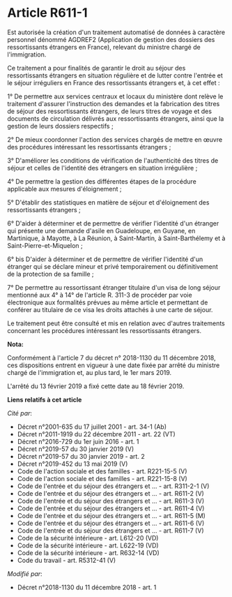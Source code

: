 # Article R611-1

Est autorisée la création d'un traitement automatisé de données à caractère personnel dénommé AGDREF2 (Application de gestion
des dossiers des ressortissants étrangers en France), relevant du ministre chargé de l'immigration.

Ce traitement a pour finalités de garantir le droit au séjour des ressortissants étrangers en situation régulière et de
lutter contre l'entrée et le séjour irréguliers en France des ressortissants étrangers et, à cet effet :

1° De permettre aux services centraux et locaux du ministère dont relève le traitement d'assurer l'instruction des demandes
et la fabrication des titres de séjour des ressortissants étrangers, de leurs titres de voyage et des documents de
circulation délivrés aux ressortissants étrangers, ainsi que la gestion de leurs dossiers respectifs ;

2° De mieux coordonner l'action des services chargés de mettre en œuvre des procédures intéressant les ressortissants
étrangers ;

3° D'améliorer les conditions de vérification de l'authenticité des titres de séjour et celles de l'identité des étrangers en
situation irrégulière ;

4° De permettre la gestion des différentes étapes de la procédure applicable aux mesures d'éloignement ;

5° D'établir des statistiques en matière de séjour et d'éloignement des ressortissants étrangers ;

6° D'aider à déterminer et de permettre de vérifier l'identité d'un étranger qui présente une demande d'asile en Guadeloupe,
en Guyane, en Martinique, à Mayotte, à La Réunion, à Saint-Martin, à Saint-Barthélemy et à Saint-Pierre-et-Miquelon ;

6° bis D'aider à déterminer et de permettre de vérifier l'identité d'un étranger qui se déclare mineur et privé
temporairement ou définitivement de la protection de sa famille ;

7° De permettre au ressortissant étranger titulaire d'un visa de long séjour mentionné aux 4° à 14° de l'article R. 311-3 de
procéder par voie électronique aux formalités prévues au même article et permettant de conférer au titulaire de ce visa les
droits attachés à une carte de séjour.

Le traitement peut être consulté et mis en relation avec d'autres traitements concernant les procédures intéressant les
ressortissants étrangers.

**Nota:**

Conformément à l'article 7 du décret n° 2018-1130 du 11 décembre 2018, ces dispositions entrent en vigueur à une date fixée
par arrêté du ministre chargé de l'immigration et, au plus tard, le 1er mars 2019.

L'arrêté du 13 février 2019 a fixé cette date au 18 février 2019.

**Liens relatifs à cet article**

_Cité par_:

  - Décret n°2001-635 du 17 juillet 2001 - art. 34-1 (Ab)
  - Décret n°2011-1919 du 22 décembre 2011 - art. 22 (VT)
  - Décret n°2016-729 du 1er juin 2016 - art. 1
  - Décret n°2019-57 du 30 janvier 2019 (V)
  - Décret n°2019-57 du 30 janvier 2019 - art. 2
  - Décret n°2019-452 du 13 mai 2019 (V)
  - Code de l'action sociale et des familles - art. R221-15-5 (V)
  - Code de l'action sociale et des familles - art. R221-15-8 (V)
  - Code de l'entrée et du séjour des étrangers et ... - art. R311-2-1 (V)
  - Code de l'entrée et du séjour des étrangers et ... - art. R611-2 (V)
  - Code de l'entrée et du séjour des étrangers et ... - art. R611-3 (V)
  - Code de l'entrée et du séjour des étrangers et ... - art. R611-4 (V)
  - Code de l'entrée et du séjour des étrangers et ... - art. R611-5 (M)
  - Code de l'entrée et du séjour des étrangers et ... - art. R611-6 (V)
  - Code de l'entrée et du séjour des étrangers et ... - art. R611-7 (V)
  - Code de la sécurité intérieure - art. L612-20 (VD)
  - Code de la sécurité intérieure - art. L622-19 (VD)
  - Code de la sécurité intérieure - art. R632-14 (VD)
  - Code du travail - art. R5312-41 (V)

_Modifié par_:

  - Décret n°2018-1130 du 11 décembre 2018 - art. 1

